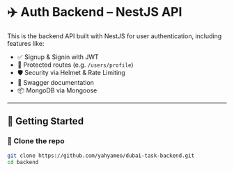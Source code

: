 # ✈️ Auth Backend – NestJS API

This is the backend API built with NestJS for user authentication, including features like:

- ✅ Signup & Signin with JWT
- 🔐 Protected routes (e.g. `/users/profile`)
- 🛡 Security via Helmet & Rate Limiting
- 📘 Swagger documentation
- 📦 MongoDB via Mongoose

---

## 🚀 Getting Started

### 📁 Clone the repo
```bash
git clone https://github.com/yahyameo/dubai-task-backend.git
cd backend
